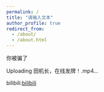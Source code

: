 ```yaml
---
permalink: /
title: "请输入文本"
author_profile: true
redirect_from: 
  - /about/
  - /about.html
---
```



你被骗了

Uploading 田机长，在线发牌！.mp4…

bilibili:[bilibili](https://space.bilibili.com/674720877)

